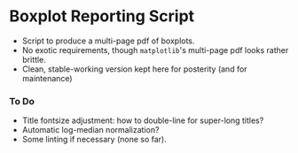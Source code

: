# Boxplot Reporting Script

* Script to produce a multi-page pdf of boxplots.
* No exotic requirements, though `matplotlib`'s multi-page pdf looks rather brittle.
* Clean, stable-working version kept here for posterity (and for maintenance)

### To Do

* Title fontsize adjustment: how to double-line for super-long titles?
* Automatic log-median normalization?
* Some linting if necessary (none so far).
